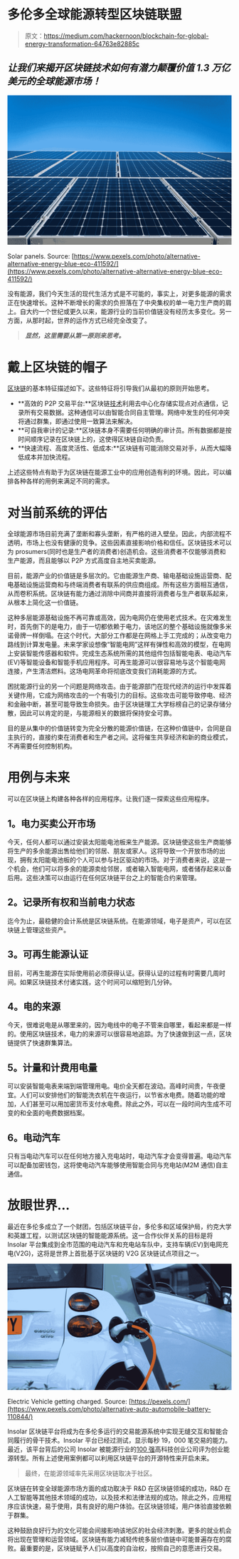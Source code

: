 # 多伦多全球能源转型区块链联盟

> 原文：<https://medium.com/hackernoon/blockchain-for-global-energy-transformation-64763e82885c>

## ***让我们来揭开区块链技术如何有潜力颠覆价值 1.3 万亿美元的全球能源市场！***

![](img/1be339faf67c7ed0dc522b0b620fe595.png)

Solar panels. Source: [https://www.pexels.com/photo/alternative-alternative-energy-blue-eco-411592/](https://www.pexels.com/photo/alternative-alternative-energy-blue-eco-411592/)

没有能源，我们今天生活的现代生活方式是不可能的，事实上，对更多能源的需求正在快速增长。这种不断增长的需求的负担落在了中央集权的单一电力生产商的肩上。自大约一个世纪或更久以来，能源行业的当前价值链没有经历太多变化。另一方面，从那时起，世界的运作方式已经完全改变了。

> ***显然，这里需要从第一原则来思考。***

# **戴上区块链的帽子**

[区块链](https://hackernoon.com/tagged/blockchain)的基本特征描述如下。这些特征将引导我们从最初的原则开始思考。

*   **高效的 P2P 交易平台:**区块链[技术](https://hackernoon.com/tagged/technology)利用去中心化存储实现点对点通信，记录所有交易数据。这种通信可以由智能合同自主管理。网络中发生的任何冲突将通过群集，即通过使用一致算法来解决。
*   **可自我审计的记录:**区块链本身不需要任何明确的审计员。所有数据都是按时间顺序记录在区块链上的，这使得区块链自动负责。
*   **快速流程、高度灵活性、低成本:**区块链有可能消除交易对手，从而大幅降低成本并加快流程。

上述这些特点有助于为区块链在能源工业中的应用创造有利的环境。因此，可以编排各种各样的用例来满足不同的需求。

# **对当前系统的评估**

全球能源市场目前充满了垄断和寡头垄断，有严格的进入壁垒。因此，内部流程不透明，市场上也没有健康的竞争。这些因素直接影响价格和信任。区块链技术可以为 prosumers(同时也是生产者的消费者)创造机会。这些消费者不仅能够消费和生产能源，而且能够以 P2P 方式高度自主地买卖能源。

目前，能源产业的价值链是多层次的。它由能源生产商、输电基础设施运营商、配电基础设施运营商和与终端消费者有联系的供应商组成。所有这些方面相互通信，从而卷积系统。区块链有能力通过消除中间商并直接将消费者与生产者联系起来，从根本上简化这一价值链。

这种多层能源基础设施不再可靠或高效，因为电网仍在使用老式技术。在灾难发生时，首先倒下的是电力，由于一切都依赖于电力，该地区的整个基础设施就像多米诺骨牌一样倒塌。在这个时代，大部分工作都是在网格上手工完成的；从改变电力路线到计算发电量。未来学家设想像“智能电网”这样有弹性和高效的模型，在电网上安装智能传感器和软件。完成生态系统所需的其他组件包括智能电表、电动汽车(EV)等智能设备和智能手机应用程序。可再生能源可以很容易地与这个智能电网连接，产生清洁燃料。这场电网革命将彻底改变我们消耗能源的方式。

困扰能源行业的另一个问题是网络攻击。由于能源部门在现代经济的运行中发挥着关键作用，它成为网络攻击的一个有吸引力的目标。这些攻击可能导致停电、经济和金融中断，甚至可能导致生命损失。由于区块链理工大学标榜自己的记录存储分散，因此可以肯定的是，与能源相关的数据将保持安全可靠。

目的是从集中的价值链转变为完全分散的能源价值链，在这种价值链中，合同是自主执行的，直接约束在消费者和生产者之间。这将催生共享经济和新的商业模式，不再需要任何控制机构。

# **用例与未来**

可以在区块链上构建各种各样的应用程序。让我们逐一探索这些应用程序。

## **1。电力买卖公开市场**

今天，任何人都可以通过安装太阳能电池板来生产能源。区块链使这些生产商能够将生产的多余能源出售给他们的邻居、朋友或家人。这将导致一个开放市场的出现，拥有太阳能电池板的个人可以参与社区驱动的市场。对于消费者来说，这是一个机会，他们可以将多余的能源卖给邻居，或者输入智能电网，或者储存起来以备后用。这些决策可以由运行在任何区块链平台之上的智能合约来管理。

## **2。记录所有权和当前电力状态**

迄今为止，最稳健的会计系统是区块链系统。在能源领域，电子是资产，可以在区块链上管理这些资产。

## **3。可再生能源认证**

目前，可再生能源在实际使用前必须获得认证。获得认证的过程有时需要几周时间。如果区块链技术付诸实践，这个时间可以缩短到几分钟。

## **4。电的来源**

今天，很难说电是从哪里来的，因为电线中的电子不管来自哪里，看起来都是一样的。使用区块链技术，电力的来源可以很容易地追踪。为了快速做到这一点，区块链提供了快速群集算法。

## **5。计量和计费用电量**

可以安装智能电表来端到端管理用电。电价全天都在波动。高峰时间贵，午夜便宜。人们可以安排他们的智能洗衣机在午夜运行，以节省水电费。随着功能的增加，人们甚至可以用加密货币支付水电费。除此之外，可以在一段时间内生成不可变的和全面的电费数据档案。

## **6。电动汽车**

只有当电动汽车可以在任何地方接入充电站时，电动汽车才会变得普遍。电动汽车可以配备加密钱包，这将使电动汽车能够使用智能合同与充电站(M2M 通信)自主通信。

# **放眼世界…**

最近在多伦多成立了一个财团，包括区块链平台，多伦多和区域保护局，约克大学和英雄工程，以测试区块链的智能能源系统。这一合作伙伴关系的目标是将 Insolar 平台集成到全市范围的电动汽车和充电站车队中，支持车辆(EV)到电网充电(V2G)，这将是世界上首批基于区块链的 V2G 区块链试点项目之一。

![](img/e91faa4180663b95fd3e1377dae8cb88.png)

Electric Vehicle getting charged. Source: [https://pexels.com/](https://www.pexels.com/photo/alternative-auto-automobile-battery-110844/)

Insolar 区块链平台将成为在多伦多运行的交易能源系统中实现无缝交互和智能合同履行的骨干技术。Insolar 平台已经过测试，显示每秒 19，000 笔交易的能力。最近，该平台背后的公司 Insolar 被能源行业的[100 强](https://www.startup-energy-transition.com/)高科技创业公司评为创业能源转型。所有上述使用案例都可以利用区块链平台的开源特性来开启未来。

> 最终，在能源领域率先采用区块链取决于社区。

区块链在转变全球能源市场方面的成功取决于 R&D 在区块链领域的成功，R&D 在人工智能等其他技术领域的成功，以及技术和法律法规的成功。除此之外，应用程序应该快速，易于使用，具有良好的用户体验。在区块链领域，用户体验直接依赖于群集。

这种鼓励良好行为的文化可能会间接影响该地区的社会经济刺激。更多的就业机会将出现在管理和运营领域。区块链有能力减轻传统多层价值链中可能普遍存在的腐败。最重要的是，区块链赋予人们以高度的自治权，按照自己的意愿进行交易。